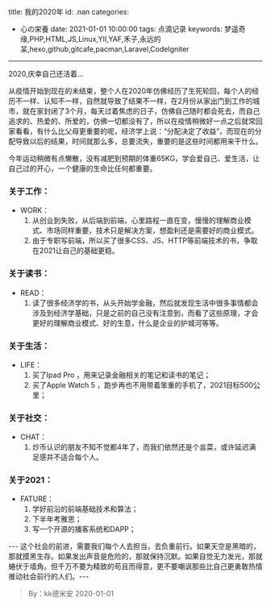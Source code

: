 title: 我的2020年
id: .nan
categories:
  - 心の栄養
date: 2021-01-01 10:00:00
tags: 点滴记录
keywords: 梦遥奇缘,PHP,HTML,JS,Linux,YII,YAF,禾子,永远的呆,hexo,github,gitcafe,pacman,Laravel,CodeIgniter
---

2020,庆幸自己还活着...

从疫情开始到现在的未结束，整个人在2020年仿佛经历了生死轮回，每个人的经历不一样、认知不一样，自然就导致了结果不一样，在2月份从家出门到工作的城市，就在家封闭了3个月，每天过着焦虑的日子，仿佛自己随时都会死去，而自己追求的、热爱的、所爱的，仿佛一切都没有了，所以在疫情稍微好一点之后就常回家看看，有什么比父母更重要的呢，经济学上说：“分配决定了收益”，而现在的分配导致以后的结果，时间就那么多，总要流失，重要的是这些时间都用来干什么。

今年运动稍微有点懒散，没有减肥到预期的体重65KG，学会爱自己、爱生活，让自己过的开心，一个健康的生命比任何都重要。




### 关于工作：
* WORK：
	1. 从创业到失败，从后端到前端，心里路程一直在变，慢慢的理解商业模式、市场同样重要，技术只是解决方案，想盈利还是需要好的商业模式。
	2. 由于专职写前端，所以买了很多CSS、JS、HTTP等前端技术的书，争取在2021让自己的基础更稳。


### 关于读书：  
* READ：
	1. 读了很多经济学的书，从头开始学金融，然后就发现生活中很多事情都会涉及到经济学基础，只是之前的自己没有注意到，而看了这些原理，才会更好的理解商业模式、好的生意，什么是企业的护城河等等。



### 关于生活：   
* LIFE：
	1. 买了Ipad Pro ，用来记录金融相关的笔记和读书的笔记；
	2. 买了Apple Watch 5 ，跑步再也不用带着笨重的手机了，2021目标500公里；


### 关于社交：      
* CHAT：
	1. 炒币认识的朋友不知不觉都4年了，而我们依然还是个韭菜，或许延迟满足感并不适合每个人。
	

### 关于2021：
* FATURE：
	1. 学好前沿的前端基础技术和算法；
	2. 下半年考雅思；
	3. 写一个开源的播客系统和DAPP；


--- 这个社会的前进，需要我们每个人去担当，去负重前行。如果天空是黑暗的，那就摸黑生存。如果发出声音是危险的，那就保持沉默。如果自觉无力发光，那就蜷伏于墙角。但千万不要为精致的苟且而得意，更不要嘲讽那些比自己更勇敢热情推动社会前行的人们。---


> By：kk德米安 2020-01-01